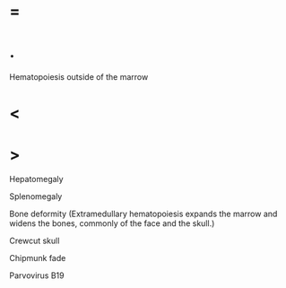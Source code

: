 # =

# .

Hematopoiesis outside of the marrow

# <

# >

Hepatomegaly

Splenomegaly

Bone deformity (Extramedullary hematopoiesis expands the marrow and widens the bones, commonly of the face and the skull.)

Crewcut skull

Chipmunk fade

Parvovirus B19
